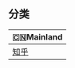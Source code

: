 ## 分类


|🇨🇳Mainland|
| ---- |
|[知乎](https://github.com/blackmatrix7/ios_rule_script/tree/master/rule/Stash/Zhihu) |
